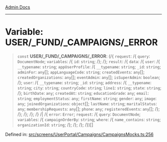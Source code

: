 [Admin Docs](/)

***

# Variable: USER/_FUND/_CAMPAIGNS/_ERROR

> `const` **USER/_FUND/_CAMPAIGNS/_ERROR**: (/{ `request`: /{ `query`: `DocumentNode`; `variables`: /{ `id`: `string`; /}; /}; `result`: /{ `data`: /{ `user`: /{ `__typename`: `string`; `appUserProfile`: /{ `__typename`: `string`; `_id`: `string`; `adminFor`: `any`[]; `appLanguageCode`: `string`; `createdEvents`: `any`[]; `createdOrganizations`: `any`[]; `eventAdmin`: `any`[]; `isSuperAdmin`: `boolean`; /}; `user`: /{ `__typename`: `string`; `_id`: `string`; `address`: /{ `__typename`: `string`; `city`: `string`; `countryCode`: `string`; `line1`: `string`; `state`: `string`; /}; `birthDate`: `any`; `createdAt`: `string`; `educationGrade`: `any`; `email`: `string`; `employmentStatus`: `any`; `firstName`: `string`; `gender`: `any`; `image`: `any`; `joinedOrganizations`: `object`[]; `lastName`: `string`; `maritalStatus`: `any`; `membershipRequests`: `any`[]; `phone`: `any`; `registeredEvents`: `any`[]; /}; /}; /}; /}; /} /| /{ `error`: `Error`; `request`: /{ `query`: `DocumentNode`; `variables`: /{ `campaignOrderBy`: `string`; `where`: /{ `name_contains`: `string`; `organizationId`: `string`; /}; /}; /}; /})[]

Defined in: [src/screens/UserPortal/Campaigns/CampaignsMocks.ts:256](https://github.com/PalisadoesFoundation/talawa-admin/blob/main/src/screens/UserPortal/Campaigns/CampaignsMocks.ts#L256)
